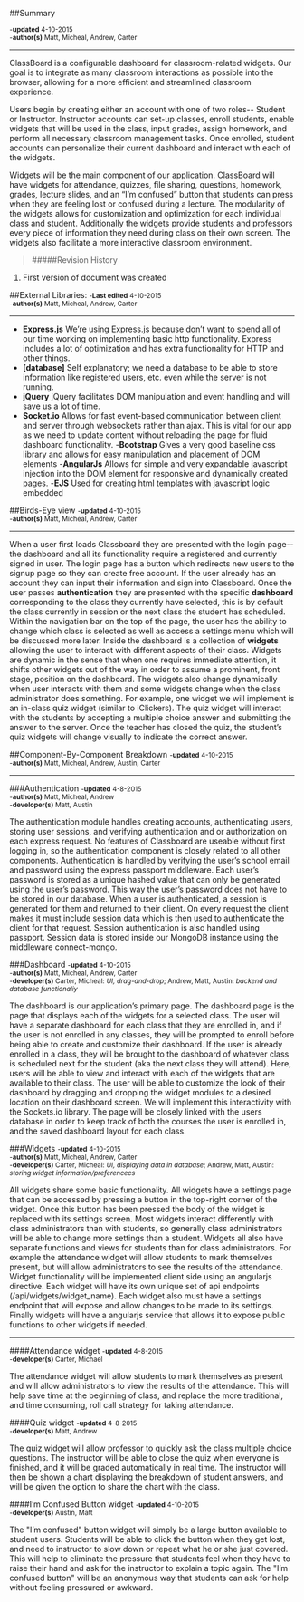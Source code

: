 ##Summary

<small>
-<b>updated</b> 4-10-2015
<br>
-<b>author(s)</b> Matt, Micheal, Andrew, Carter
</small>

---

ClassBoard is a configurable dashboard for classroom-related widgets. Our goal is to integrate as many classroom interactions as possible into the browser, allowing for a more efficient and streamlined classroom experience.

Users begin by creating either an account with one of two roles-- Student or Instructor. Instructor accounts can set-up classes, enroll students, enable widgets that will be used in the class, input grades, assign homework, and perform all necessary classroom management tasks. Once enrolled, student accounts can personalize their current dashboard and interact with each of the widgets.

Widgets will be the main component of our application. ClassBoard will have widgets for attendance, quizzes, file sharing, questions, homework, grades, lecture slides, and an “I’m confused” button that students can press when they are feeling lost or confused during a lecture. The modularity of the widgets allows for customization and optimization for each individual class and student. Additionally the widgets provide students and professors every piece of information they need during class on their own screen. The widgets also facilitate a more interactive classroom environment.


> #####Revision History
1. First version of document was created



##External Libraries:
<small>
-<b>Last edited</b> 4-10-2015
<br>
-<b>author(s)</b> Matt, Micheal, Andrew, Carter
</small>

---

- <b>Express.js</b> We’re using Express.js because don’t want to spend all of our time working on implementing basic http functionality. Express includes a lot of optimization and has extra functionality for HTTP and other things.
- <b>[database]</b> Self explanatory; we need a database to be able to store information like registered users, etc. even while the server is not running.
- <b>jQuery</b> jQuery facilitates DOM manipulation and event handling and will save us a lot of time.
- <b>Socket.io</b> Allows for fast event-based communication between client and server through websockets rather than ajax. This is vital for our app as we need to update content without reloading the page for fluid dashboard functionality.
-<b>Bootstrap</b> Gives a very good baseline css library and allows for easy manipulation and placement of DOM elements
-<b>AngularJs</b> Allows for simple and very expandable javascript injection into the DOM element for responsive and dynamically created pages.
-<b>EJS</b> Used for creating html templates with javascript logic embedded

##Birds-Eye view
<small>
-<b>updated</b> 4-10-2015
<br>
-<b>author(s)</b> Matt, Micheal, Andrew, Carter
</small>

---

When a user first loads Classboard they are presented with the login page-- the dashboard and all its functionality require a registered and currently signed in user. The login page has a button which redirects new users to the signup page so they can create free account. If the user already has an account they can input their information and sign into Classboard. Once the user passes <strong>authentication</strong> they are presented with the specific <strong>dashboard</strong> corresponding to the class they currently have selected, this is by default the class currently in session or the next class the student has scheduled. Within the navigation bar on the top of the page, the user has the ability to change which class is selected as well as access a settings menu which will be discussed more later. Inside the dashboard is a collection of <strong>widgets</strong> allowing the user to interact with different aspects of their class. Widgets are dynamic in the sense that when one requires immediate attention, it shifts other widgets out of the way in order to assume a prominent, front stage, position on the dashboard. The widgets also change dynamically when user interacts with them and some widgets change when the class administrator does something. For example, one widget we will implement is an in-class quiz widget (similar to iClickers). The quiz widget will interact with the students by accepting a multiple choice answer and submitting the answer to the server. Once the teacher has closed the quiz, the student’s quiz widgets will change visually to indicate the correct answer.

##Component-By-Component Breakdown
<small>
-<b>updated</b> 4-10-2015
<br>
-<b>author(s)</b> Matt, Micheal, Andrew, Austin, Carter
<br>
</small>

---

###Authentication
<small>
-<b>updated</b> 4-8-2015
<br>
-<b>author(s)</b> Matt, Micheal, Andrew
<br>
-<b>developer(s)</b> Matt, Austin
</small>


The authentication module handles creating accounts, authenticating users, storing user sessions, and verifying authentication and or authorization on each express request. No features of Classboard are useable without first logging in, so the authentication component is closely related to all other components. Authentication is handled by verifying the user’s school email and password using the express passport middleware. Each user’s password is stored as a unique hashed value that can only be generated using the user’s password. This way the user’s password does not have to be stored in our database. When a user is authenticated, a session is generated for them and returned to their client. On every request the client makes it must include session data which is then used to authenticate the client for that request. Session authentication is also handled using passport. Session data is stored inside our MongoDB instance using the middleware connect-mongo.


###Dashboard
<small>
-<b>updated</b> 4-10-2015
<br>
-<b>author(s)</b> Matt, Micheal, Andrew, Carter
<br>
-<b>developer(s)</b> Carter, Micheal: <i>UI, drag-and-drop</i>; Andrew, Matt, Austin: <i>backend and database functionaliy</i>
</small>


The dashboard is our application’s primary page. The dashboard page is the page that displays each of the widgets for a selected class. The user will have a separate dashboard for each class that they are enrolled in, and if the user is not enrolled in any classes, they will be prompted to enroll before being able to create and customize their dashboard. If the user is already enrolled in a class, they will be brought to the dashboard of whatever class is scheduled next for the student (aka the next class they will attend). Here, users will be able to view and interact with each of the widgets that are available to their class. The user will be able to customize the look of their dashboard by dragging and dropping the widget modules to a desired location on their dashboard screen. We will implement this interactivity with the Sockets.io library. The page will be closely linked with the users database in order to keep track of both the courses the user is enrolled in, and the saved dashboard layout for each class.

###Widgets
<small>
-<b>updated</b> 4-10-2015
<br>
-<b>author(s)</b> Matt, Micheal, Andrew, Carter
<br>
-<b>developer(s)</b> Carter, Micheal: <i>UI, displaying data in database</i>; Andrew, Matt, Austin: <i>storing widget information/preferencecs</i>
</small>


All widgets share some basic functionality. All widgets have a settings page that can be accessed by pressing a button in the top-right corner of the widget. Once this button has been pressed the body of the widget is replaced with its settings screen. Most widgets interact differently with class administrators than with students, so generally class administrators will be able to change more settings than a student. Widgets all also have separate functions and views for students than for class administrators. For example the attendance widget will allow students to mark themselves present, but will allow administrators to see the results of the attendance. Widget functionality will be implemented client side using an angularjs directive. Each widget will have its own unique set of api endpoints (/api/widgets/widget_name). Each widget also must have a settings endpoint that will expose and allow changes to be made to its settings. Finally widgets will have a angularjs service that allows it to expose public functions to other widgets if needed.

---

####Attendance widget
<small>
-<b>updated</b> 4-8-2015
<br>
-<b>developer(s)</b> Carter, Michael
</small>

The attendance widget will allow students to mark themselves as present and will allow administrators to view the results of the attendance. This will help save time at the beginning of class, and replace the more traditional, and time consuming, roll call strategy for taking attendance.

####Quiz widget
<small>
-<b>updated</b> 4-8-2015
<br>
-<b>developer(s)</b> Matt, Andrew
</small>

The quiz widget will allow professor to quickly ask the class multiple choice questions.  The instructor will be able to close the quiz when everyone is finished, and it will be graded automatically in real time.  The instructor will then be shown a chart displaying the breakdown of student answers, and will be given the option to share the chart with the class.

####I’m Confused Button widget
<small>
-<b>updated</b> 4-10-2015
<br>
-<b>developer(s)</b> Austin, Matt
</small>

The "I’m confused" button widget will simply be a large button available to student users. Students will be able to click the button when they get lost, and need to instructor to slow down or repeat what he or she just covered.  This will help to eliminate the pressure that students feel when they have to raise their hand and ask for the instructor to explain a topic again. The "I’m confused button" will be an anonymous way that students can ask for help without feeling pressured or awkward.
